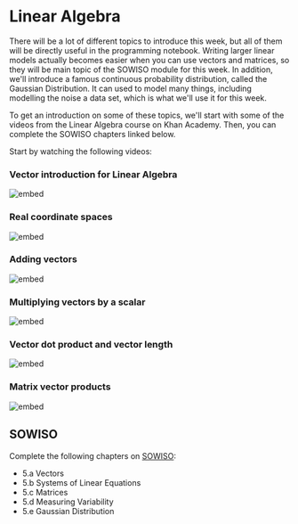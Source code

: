 
# Linear Algebra

There will be a lot of different topics to introduce this week, but all of them
will be directly useful in the programming notebook. Writing larger linear
models actually becomes easier when you can use vectors and matrices, so they
will be main topic of the SOWISO module for this week. In addition, we'll
introduce a famous continuous probability distribution, called the Gaussian
Distribution. It can used to model many things, including modelling the noise a
data set, which is what we'll use it for this week.

To get an introduction on some of these topics, we'll start with some of the
videos from the Linear Algebra course on Khan Academy. Then, you can complete
the SOWISO chapters linked below.

Start by watching the following videos:

### Vector introduction for Linear Algebra

![embed](https://www.youtube.com/embed/br7tS1t2SFE)

### Real coordinate spaces

![embed](https://www.youtube.com/embed/lCsjJbZHhHU)

### Adding vectors

![embed](https://www.youtube.com/embed/8QihetGj3pg)

### Multiplying vectors by a scalar

![embed](https://www.youtube.com/embed/ZN7YaSbY3-w)

### Vector dot product and vector length

![embed](https://www.youtube.com/embed/WNuIhXo39_k)

<!---
### Solving a system of linear equations (only first 5 minutes)

![embed](https://www.youtube.com/embed/L0CmbneYETs)
-->

### Matrix vector products

![embed](https://www.youtube.com/embed/7Mo4S2wyMg4)


## SOWISO

Complete the following chapters on [SOWISO](https://uva.sowiso.nl/):

* 5.a Vectors
* 5.b Systems of Linear Equations
* 5.c Matrices
* 5.d Measuring Variability
* 5.e Gaussian Distribution

